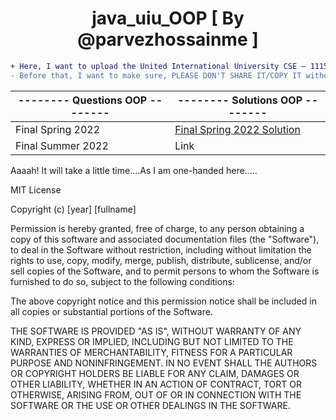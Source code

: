 <h1 align="center" id="title">java_uiu_OOP [ By @parvezhossainme ]</h1>

```diff
+ Here, I want to upload the United International University CSE — 1115 Course, Object Oriented Programming Terms’ Questions’ solutions.
- Before that, I want to make sure, PLEASE DON'T SHARE IT/COPY IT without my permission! You can share the GitHub Link Only!
```
-------- Questions OOP --------|-------- Solutions OOP --------
----------------------------- | -------------
Final Spring 2022             | [Final Spring 2022 Solution](https://github.com/parvezhossainme/java_uiu_OOP/blob/OOP_2022/Final%20Spring%202022.md)
Final Summer 2022             | Link




Aaaah! It will take a little time....As I am one-handed here.....


MIT License

Copyright (c) [year] [fullname]

Permission is hereby granted, free of charge, to any person obtaining a copy
of this software and associated documentation files (the "Software"), to deal
in the Software without restriction, including without limitation the rights
to use, copy, modify, merge, publish, distribute, sublicense, and/or sell
copies of the Software, and to permit persons to whom the Software is
furnished to do so, subject to the following conditions:

The above copyright notice and this permission notice shall be included in all
copies or substantial portions of the Software.

THE SOFTWARE IS PROVIDED "AS IS", WITHOUT WARRANTY OF ANY KIND, EXPRESS OR
IMPLIED, INCLUDING BUT NOT LIMITED TO THE WARRANTIES OF MERCHANTABILITY,
FITNESS FOR A PARTICULAR PURPOSE AND NONINFRINGEMENT. IN NO EVENT SHALL THE
AUTHORS OR COPYRIGHT HOLDERS BE LIABLE FOR ANY CLAIM, DAMAGES OR OTHER
LIABILITY, WHETHER IN AN ACTION OF CONTRACT, TORT OR OTHERWISE, ARISING FROM,
OUT OF OR IN CONNECTION WITH THE SOFTWARE OR THE USE OR OTHER DEALINGS IN THE
SOFTWARE.
